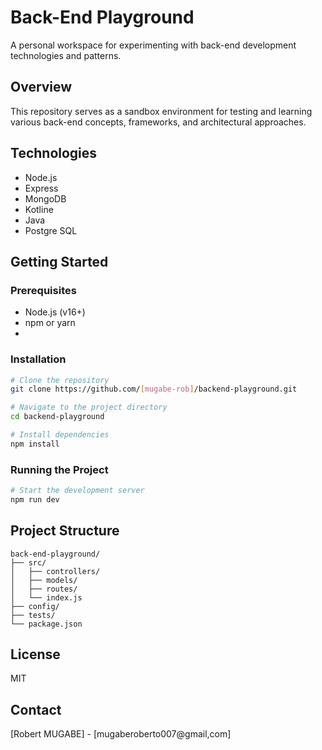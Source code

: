 # Back-End Playground

A personal workspace for experimenting with back-end development technologies and patterns.

## Overview

This repository serves as a sandbox environment for testing and learning various back-end concepts, frameworks, and architectural approaches.

## Technologies

- Node.js
- Express
- MongoDB
- Kotline
- Java
- Postgre SQL

## Getting Started

### Prerequisites

- Node.js (v16+)
- npm or yarn
- 

### Installation

```bash
# Clone the repository
git clone https://github.com/[mugabe-rob]/backend-playground.git

# Navigate to the project directory
cd backend-playground

# Install dependencies
npm install
```

### Running the Project

```bash
# Start the development server
npm run dev
```

## Project Structure

```
back-end-playground/
├── src/
│   ├── controllers/
│   ├── models/
│   ├── routes/
│   └── index.js
├── config/
├── tests/
└── package.json
```

## License

MIT

## Contact

[Robert MUGABE] - [mugaberoberto007@gmail,com]
